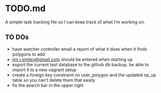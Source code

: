 # TODO.md

A simple task tracking file so I can keep track of what I'm working on.

## TO DOs
* have watcher controller email a report of what it does when it finds polygons to add
* jim.r.smiley@gmail.com should be entered when starting up
* export the current test database to the github db backup, be able to import it to a new vagrant setup
* create a foreign key constraint on user_polygon and the updated np_up table so you can't delete them that easily
* fix the search bar in the upper right
